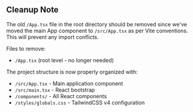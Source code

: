 ## Cleanup Note

The old `/App.tsx` file in the root directory should be removed since we've moved the main App component to `/src/App.tsx` as per Vite conventions. This will prevent any import conflicts.

Files to remove:
- `/App.tsx` (root level - no longer needed)

The project structure is now properly organized with:
- `/src/App.tsx` - Main application component  
- `/src/main.tsx` - React bootstrap
- `/components/` - All React components
- `/styles/globals.css` - TailwindCSS v4 configuration